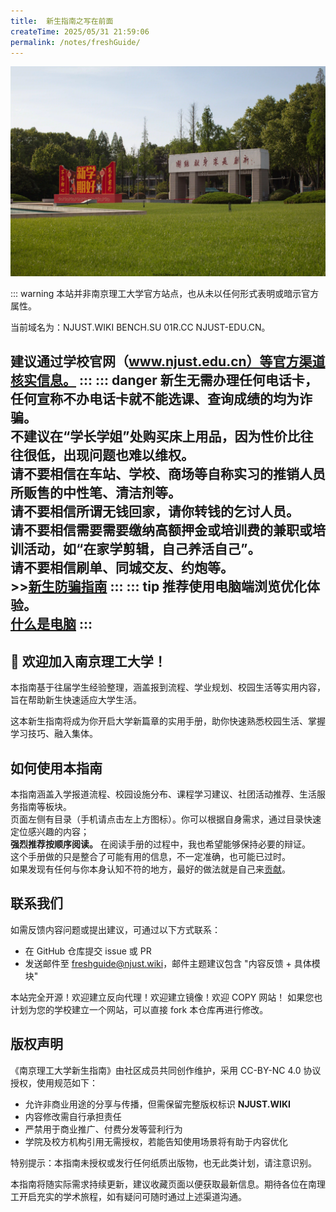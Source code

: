 ```yaml
---
title:  新生指南之写在前面
createTime: 2025/05/31 21:59:06
permalink: /notes/freshGuide/
---
```


![二道门](ststic/Nanjing_erdaomen_compress.webp)

::: warning
本站并非南京理工大学官方站点，也从未以任何形式表明或暗示官方属性。

当前域名为：NJUST.WIKI BENCH.SU 01R.CC NJUST-EDU.CN。

建议通过学校官网（www.njust.edu.cn）等官方渠道核实信息。
:::
::: danger
新生无需办理任何电话卡，任何宣称不办电话卡就不能选课、查询成绩的均为诈骗。   
不建议在“学长学姐”处购买床上用品，因为性价比往往很低，出现问题也难以维权。   
请不要相信在车站、学校、商场等自称实习的推销人员所贩售的中性笔、清洁剂等。   
请不要相信所谓无钱回家，请你转钱的乞讨人员。   
请不要相信需要需要缴纳高额押金或培训费的兼职或培训活动，如“在家学剪辑，自己养活自己”。   
请不要相信刷单、同城交友、约炮等。   
\>>[新生防骗指南](/notes/freshGuide/antiScam.html)
:::
::: tip
推荐使用电脑端浏览优化体验。   
[什么是电脑](/%E9%80%89%E8%B4%AD%E6%8C%87%E5%8D%97/%E7%94%B5%E8%84%91%E9%80%89%E8%B4%AD.html)
:::
---
## :tada: 欢迎加入南京理工大学！

本指南基于往届学生经验整理，涵盖报到流程、学业规划、校园生活等实用内容，旨在帮助新生快速适应大学生活。

这本新生指南将成为你开启大学新篇章的实用手册，助你快速熟悉校园生活、掌握学习技巧、融入集体。


## 如何使用本指南

本指南涵盖入学报道流程、校园设施分布、课程学习建议、社团活动推荐、生活服务指南等板块。   
页面左侧有目录（手机请点击左上方图标）。你可以根据自身需求，通过目录快速定位感兴趣的内容；   
**强烈推荐按顺序阅读。**
在阅读手册的过程中，我也希望能够保持必要的辩证。   
这个手册做的只是整合了可能有用的信息，不一定准确，也可能已过时。   
如果发现有任何与你本身认知不符的地方，最好的做法就是自己来[贡献](/HowToContribute)。

## 联系我们

如需反馈内容问题或提出建议，可通过以下方式联系：
- 在 GitHub 仓库提交 issue 或 PR
- 发送邮件至 freshguide@njust.wiki，邮件主题建议包含 "内容反馈 + 具体模块"

本站完全开源！欢迎建立反向代理！欢迎建立镜像！欢迎 COPY 网站！
如果您也计划为您的学校建立一个网站，可以直接 fork 本仓库再进行修改。

## 版权声明


《南京理工大学新生指南》由社区成员共同创作维护，采用 CC-BY-NC 4.0 协议授权，使用规范如下：   
- 允许非商业用途的分享与传播，但需保留完整版权标识 **NJUST.WIKI**   
- 内容修改需自行承担责任
- 严禁用于商业推广、付费分发等营利行为   
- 学院及校方机构引用无需授权，若能告知使用场景将有助于内容优化   

特别提示：本指南未授权或发行任何纸质出版物，也无此类计划，请注意识别。

本指南将随实际需求持续更新，建议收藏页面以便获取最新信息。期待各位在南理工开启充实的学术旅程，如有疑问可随时通过上述渠道沟通。
